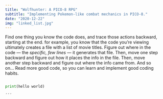 ```yaml
---
title: "Wolfhunter: A PICO-8 RPG"
subtitle: "Implementing Pokemon-like combat mechanics in PICO-8."
date: "2020-12-22"
img: "linked_list.jpg"
---
```


 Find one thing you know the code does, and trace those actions backward, starting at the end. for example, you know that the code you’re viewing ultimately creates a file with a list of movie titles. Figure out where in the code — the _specific, few lines_ — it generates that file. Then, move one step backward and figure out how it places the info in the file. Then, move another step backward and figure out where the info came from. And so on…
 Read more good code, so you can learn and implement good coding habits.


```python

print(hello world)

´´´
